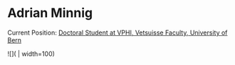 # Adrian Minnig

Current Position: [Doctoral Student at VPHI, Vetsuisse Faculty, University of Bern](http://www.vphi.ch/ueber_uns/team/minnig_adrian/index_ger.html)

![]( | width=100)

